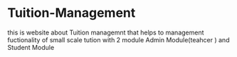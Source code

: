 # Tuition-Management
this is website about Tuition managemnt that helps to management fuctionality of small scale tution with 2 module Admin Module(teahcer ) and Student Module
